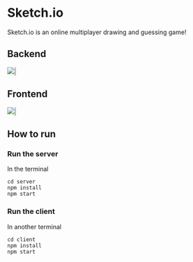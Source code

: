 # Sketch.io
Sketch.io is an online multiplayer drawing and guessing game!

## Backend

<div style="display: flex;">
    <img src="https://skillicons.dev/icons?i=js,nodejs"/>
    <img src="https://static-00.iconduck.com/assets.00/socket-io-icon-2048x2046-tx88w4en.png" width=5%></img>
</div>

## Frontend

<div style="display: flex;">
    <img src="https://skillicons.dev/icons?i=ts,react"/>
    <img src="https://home.digipool.info/m/images/thumb/0/08/P5%2Ajs-logo.png/200px-P5%2Ajs-logo.png" width=5%></img>
</div>

## How to run

### Run the server
In the terminal
```
cd server
npm install
npm start
```

### Run the client
In another terminal
```
cd client
npm install
npm start
```


